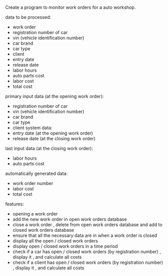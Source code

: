 Create a program to monitor work orders for a auto workshop.

data to be processed:
 - work order
 - registration number of car
 - vin (vehicle identification number)
 - car brand
 - car type
 - client
 - entry date
 - release date
 - labor hours
 - auto parts cost
 - labor cost
 - total cost

primary input data (at the opening work order):
 - registration number of car
 - vin (vehicle identification number)
 - car brand
 - car type
 - client
system data:
- entry date (at the opening work order)
- release date (at the closing work order)

last input data (at the closing work order):
- labor hours
- auto parts cost

automatically generated data:
- work order number
- labor cost
- total cost 

features:
- opening a work order
- add the new work order in open work orders database
- close a work order , delete from open work orders database and add to closed work orders database
- ensure that all the necessary data are in when a work order is closed
- display all the open / closed work orders 
- display open / closed work orders in a time period
- check if a car has open / closed work orders (by registration number) , display it , and calculate all costs
-  check if a client has open / closed work orders (by registration number) , display it , and calculate all costs
<!--stackedit_data:
eyJoaXN0b3J5IjpbMTY2NDQ0MDI0Nl19
-->